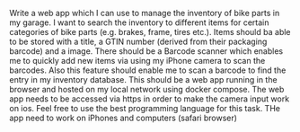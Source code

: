 Write a web app which I can use to manage the inventory of bike parts in my garage. I want to search the inventory to different items for certain categories of bike parts (e.g. brakes, frame, tires etc.).
Items should ba able to be stored with a title, a GTIN number (derived from their packaging barcode) and a image.
There should be a Barcode scanner which enables me to quickly add new items via using my iPhone camera to scan the barcodes. Also this feature should enable me to scan a barcode to find the entry in my inventory database.
This should be a web app running in the browser and hosted on my local network using docker compose.
The web app needs to be accessed via https in order to make the camera input work on ios.
Feel free to use the best programming language for this task.
THe app need to work on iPhones and computers (safari browser)
